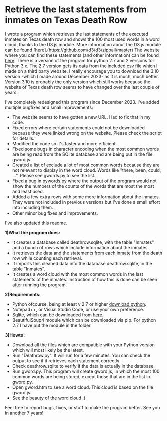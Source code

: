 # Retrieve the last statements from inmates on Texas Death Row

I wrote a program which retrieves the last statements of the executed inmates on Texas death row and shows the 100 most used words in a word cloud, thanks to the D3.js module. More information about the D3.js module can be found [here].(https://github.com/d3/d3/zipball/master) The website where you can find these statements (and other information) can be found [here](https://www.tdcj.state.tx.us/death_row/dr_executed_offenders.html). There is a version of the program for python 2.7 and 2 versions for Python 3.x. The 2.7 version gets its data from the included csv file which I made on a third party website. I really encourage you to download the 3.10  version -which I made around December 2023- as it is much, much better. Version 3.10 is probably the only version which still works because the website of Texas death row seems to have changed over the last couple of years.

I've completely redesigned this program since December 2023. I've added multiple bugfixes and small improvements:
* The website seems to have gotten a new URL. Had to fix that in my code.
* Fixed errors where certain statements could not be downloaded because they were linked wrong on the website. Please check the script for details.
* Modified the code so it's faster and more efficient.
* Fixed some bugs in character encoding when the most common words are being read from the SQlite database and are being put in the file gword.js.
* Created a list of exclude a lot of most common words because they are not relevant to display in the word cloud. Words like "there, been, could, ...". Please see gwords.py to see the list.
* Fixed a bug in pywords.py where the output of the program would not show the numbers of the counts of the words that are most the most and least used.
* Added a few extra rows with some more information about the inmates. They were not included in previous versions but I've done a small effort into including them.
* Other minor bug fixes and improvements.

I've also updated this readme.

**1)What the program does:**
* It creates a database called deathrow.sqlite, with the table "Inmates" and a bunch of rows which include information about the inmates.
* It retrieves the data and the statements from each inmate from the death row while counting each retrieval.
* It imports this cleaned data into the database deathrow.sqlite, in the table "Inmates".
* It creates a word cloud with the most common words in the last statements of the inmates. Instruction of how this is done can be seen after running the program.

**2)Requirements:**
* Python ofcourse, being at least v 2.7 or higher [download python](http://www.python.org).
* Notepad++, or Visual Studio Code, or use your own preference.
* Sqlite, which can be downloaded from [here](https://sqlitebrowser.org/dl/).
* BeautifulSoup4 module which can be downloaded via pip. For python 2.7 I have put the module in the folder.

**3)Howto:**
* Download all the files which are compatible with your Python version which will most likely be the latest.
* Run "Deathrow.py". It will run for a few minutes. You can check the output to see if it retrieves each statement correctly.
* Check deathrow.sqlite to verify if the data is actually in the database.
* Run gword.py. This program will create gword.js, in which the most 100 common words are being stored, except those that are in the list in gword.py.
* Open gword.htm to see a word cloud. This cloud is based on the file gword.js.
* See the beauty of the word cloud :)

Feel free to report bugs, fixes, or stuff to make the program better. See you in another 7 years!
